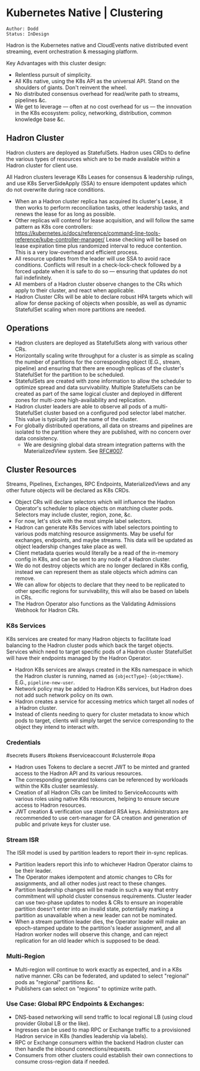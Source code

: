 # Kubernetes Native | Clustering
```
Author: Dodd
Status: InDesign
```

Hadron is the Kubernetes native and CloudEvents native distributed event streaming, event orchestration & messaging platform.

Key Advantages with this cluster design:
- Relentless pursuit of simplicity.
- All K8s native, using the K8s API as the universal API. Stand on the shoulders of giants. Don't reinvent the wheel.
- No distributed consensus overhead for read/write path to streams, pipelines &c.
- We get to leverage — often at no cost overhead for us — the innovation in the K8s ecosystem: policy, networking, distribution, common knowledge base &c.

## Hadron Cluster
Hadron clusters are deployed as StatefulSets. Hadron uses CRDs to define the various types of resources which are to be made available within a Hadron cluster for client use.

All Hadron clusters leverage K8s Leases for consensus & leadership rulings, and use K8s ServerSideApply (SSA) to ensure idempotent updates which do not overwrite during race conditions.

- When an a Hadron cluster replica has acquired its cluster's Lease, it then works to perform reconciliation tasks, other leadership tasks, and renews the lease for as long as possible.
- Other replicas will contend for lease acquisition, and will follow the same pattern as K8s core controllers: https://kubernetes.io/docs/reference/command-line-tools-reference/kube-controller-manager/ Lease checking will be based on lease expiration time plus randomized interval to reduce contention. This is a very low-overhead and efficient process.
- All resource updates from the leader will use SSA to avoid race conditions. Conflicts will result in a check-lock-check followed by a forced update when it is safe to do so — ensuring that updates do not fail indefinitely.
- All members of a Hadron cluster observe changes to the CRs which apply to their cluster, and react when applicable.
- Hadron Cluster CRs will be able to declare robust HPA targets which will allow for dense packing of objects when possible, as well as dynamic StatefulSet scaling when more partitions are needed.

## Operations
- Hadron clusters are deployed as StatefulSets along with various other CRs.
- Horizontally scaling write throughput for a cluster is as simple as scaling the number of partitions for the corresponding object (E.G., stream, pipeline) and ensuring that there are enough replicas of the cluster's StatefulSet for the partition to be scheduled.
- StatefulSets are created with zone information to allow the scheduler to optimize spread and data survivability. Multiple StatefulSets can be created as part of the same logical cluster and deployed in different zones for multi-zone high-availability and replication.
- Hadron cluster leaders are able to observe all pods of a multi-StatefulSet cluster based on a configured pod selector label matcher. This value is typically just the name of the cluster.
- For globally distributed operations, all data on streams and pipelines are isolated to the partition where they are published, with no concern over data consistency.
    - We are designing global data stream integration patterns with the MaterializedView system. See [RFC#007](./007-views.md).

## Cluster Resources
Streams, Pipelines, Exchanges, RPC Endpoints, MaterializedViews and any other future objects will be declared as K8s CRDs.

- Object CRs will declare selectors which will influence the Hadron Operator's scheduler to place objects on matching cluster pods. Selectors may include cluster, region, zone, &c.
- For now, let's stick with the most simple label selectors.
- Hadron can generate K8s Services with label selectors pointing to various pods matching resource assignments. May be useful for exchanges, endpoints, and maybe streams. This data will be updated as object leadership changes take place as well.
- Client metadata queries would literally be a read of the in-memory config in K8s, and can be sent to any node of a Hadron cluster.
- We do not destroy objects which are no longer declared in K8s config, instead we can represent them as stale objects which admins can remove.
- We can allow for objects to declare that they need to be replicated to other specific regions for survivability, this will also be based on labels in CRs.
- The Hadron Operator also functions as the Validating Admissions Webhook for Hadron CRs.

### K8s Services
K8s services are created for many Hadron objects to facilitate load balancing to the Hadron cluster pods which back the target objects. Services which need to target specific pods of a Hadron cluster StatefulSet will have their endpoints managed by the Hadron Operator.

- Hadron K8s services are always created in the K8s namespace in which the Hadron cluster is running, named as `{objectType}-{objectName}`. E.G., `pipeline-new-user`.
- Network policy may be added to Hadron K8s services, but Hadron does not add such network policy on its own.
- Hadron creates a service for accessing metrics which target all nodes of a Hadron cluster.
- Instead of clients needing to query for cluster metadata to know which pods to target, clients will simply target the service corresponding to the object they intend to interact with.

### Credentials
#secrets #users #tokens #serviceaccount #clusterrole #opa

- Hadron uses Tokens to declare a secret JWT to be minted and granted access to the Hadron API and its various resources.
- The corresponding generated tokens can be referenced by workloads within the K8s cluster seamlessly.
- Creation of all Hadron CRs can be limited to ServiceAccounts with various roles using native K8s resources, helping to ensure secure access to Hadron resources.
- JWT creation & verification use standard RSA keys. Administrators are recommended to use cert-manager for CA creation and generation of public and private keys for cluster use.

### Stream ISR
The ISR model is used by partition leaders to report their in-sync replicas.

- Partition leaders report this info to whichever Hadron Operator claims to be their leader.
- The Operator makes idempotent and atomic changes to CRs for assignments, and all other nodes just react to these changes.
- Partition leadership changes will be made in such a way that entry commitment will uphold cluster consensus requirements. Cluster leader can use two-phase updates to nodes & CRs to ensure an inoperable partition doesn't enter into an invalid state, potentially marking a partition as unavailable when a new leader can not be nominated.
- When a stream partition leader dies, the Operator leader will make an epoch-stamped update to the partition's leader assignment, and all Hadron worker nodes will observe this change, and can reject replication for an old leader which is supposed to be dead.

### Multi-Region
- Multi-region will continue to work exactly as expected, and in a K8s native manner. CRs can be federated, and updated to select "regional" pods as "regional" partitions &c.
- Publishers can select on "regions" to optimize write path.

### Use Case: Global RPC Endpoints & Exchanges:
- DNS-based networking will send traffic to local regional LB (using cloud provider Global LB or the like).
- Ingresses can be used to map RPC or Exchange traffic to a provisioned Hadron service in K8s (handles leadership via labels).
- RPC or Exchange consumers within the backend Hadron cluster can then handle the inbound connections/requests.
- Consumers from other clusters could establish their own connections to consume cross-region data if needed.
